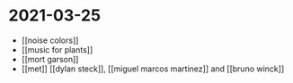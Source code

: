# 2021-03-25

- [[noise colors]]
- [[music for plants]]
- [[mort garson]]
- [[met]] [[dylan steck]], [[miguel marcos martinez]] and [[bruno winck]]